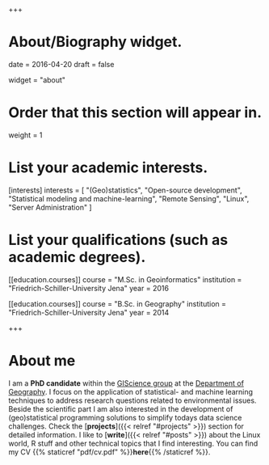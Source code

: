 +++
# About/Biography widget.

date = 2016-04-20
draft = false

widget = "about"

# Order that this section will appear in.
weight = 1

# List your academic interests.
[interests]
  interests = [
    "(Geo)statistics",
    "Open-source development",
    "Statistical modeling and machine-learning",
    "Remote Sensing",
    "Linux", 
    "Server Administration"
  ]

# List your qualifications (such as academic degrees).
[[education.courses]]
  course = "M.Sc. in Geoinformatics"
  institution = "Friedrich-Schiller-University Jena"
  year = 2016

[[education.courses]]
  course = "B.Sc. in Geography"
  institution = "Friedrich-Schiller-University Jena"
  year = 2014
 
+++

# About me

I am a **PhD candidate** within the [GIScience group](http://www.geographie.uni-jena.de/Geoinformatik_p_1558.html) at the [Department of Geography](http://www.geographie.uni-jena.de/Institut+für+Geographie.html). 
I focus on the application of statistical- and machine learning techniques to address research questions related to environmental issues. 
Beside the scientific part I am also interested in the development of (geo)statistical programming solutions to simplify todays data science challenges. 
Check the [**projects**]({{< relref "#projects" >}}) section for detailed information.
I like to [**write**]({{< relref "#posts" >}}) about the Linux world, R stuff and other technical topics that I find interesting.
You can find my CV {{% staticref "pdf/cv.pdf" %}}**here**{{% /staticref %}}.
